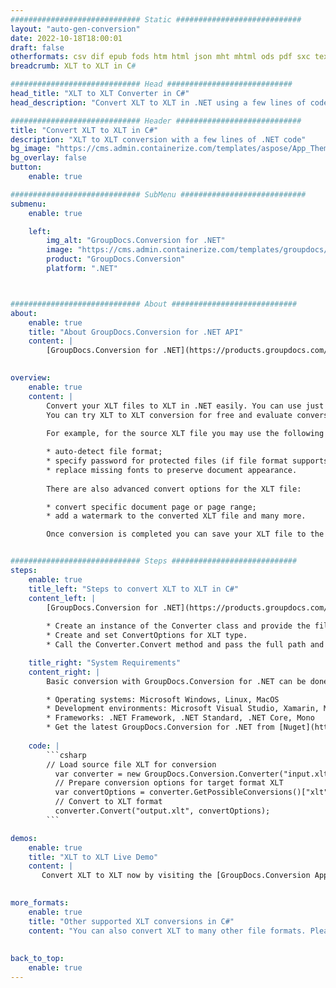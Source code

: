 ```yaml
---
############################# Static ############################
layout: "auto-gen-conversion"
date: 2022-10-18T18:00:01
draft: false
otherformats: csv dif epub fods htm html json mht mhtml ods pdf sxc tex tsv xlam xls xlsb xlsm xlsx xlt xltm xltx xml xps
breadcrumb: XLT to XLT in C#

############################# Head ############################
head_title: "XLT to XLT Converter in C#"
head_description: "Convert XLT to XLT in .NET using a few lines of code. Use the GroupDocs Document Conversion API to convert over 160 file formats."

############################# Header ############################
title: "Convert XLT to XLT in C#"
description: "XLT to XLT conversion with a few lines of .NET code"
bg_image: "https://cms.admin.containerize.com/templates/aspose/App_Themes/V3/images/bg/header1.png"
bg_overlay: false
button:
    enable: true

############################# SubMenu ############################
submenu:
    enable: true

    left:
        img_alt: "GroupDocs.Conversion for .NET"
        image: "https://cms.admin.containerize.com/templates/groupdocs/images/product-logos/90x90-noborder/groupdocs-conversion-net.png"
        product: "GroupDocs.Conversion"
        platform: ".NET"



############################# About ############################
about:
    enable: true
    title: "About GroupDocs.Conversion for .NET API"
    content: |
        [GroupDocs.Conversion for .NET](https://products.groupdocs.com/conversion/net/) can be used to convert Microsoft Word, Excel, PowerPoint, PDF, Visio and other formats. GroupDocs.Conversion is a standalone API that is suitable for back-end and internal systems where high performance is required. It does not depend on any software such as Microsoft or Open Office.
    

overview:
    enable: true
    content: |
        Convert your XLT files to XLT in .NET easily. You can use just a couple of C# code lines in any platform of your choice like - Windows, Linux, macOS.
        You can try XLT to XLT conversion for free and evaluate conversion results quality.  Along with simple file conversion scenarios you can try more advanced options for loading source XLT file and for saving output XLT result. 
        
        For example, for the source XLT file you may use the following load options:

        * auto-detect file format;
        * specify password for protected files (if file format supports it);
        * replace missing fonts to preserve document appearance.
        
        There are also advanced convert options for the XLT file:

        * convert specific document page or page range;
        * add a watermark to the converted XLT file and many more.

        Once conversion is completed you can save your XLT file to the local file path or any third-party storage like FTP, Amazon S3, Google Drive, Dropbox etc. Please note - to convert XLT to XLT there is no need for any additional software installed - like MS Office, Open Office, Adobe Acrobat Reader etc.


############################# Steps ############################
steps:
    enable: true
    title_left: "Steps to convert XLT to XLT in C#"
    content_left: |
        [GroupDocs.Conversion for .NET](https://products.groupdocs.com/conversion/net/) makes it easy for developers to convert a XLT file to XLT with a few lines of code.
        
        * Create an instance of the Converter class and provide the file XLT with the full path
        * Create and set ConvertOptions for XLT type.
        * Call the Converter.Convert method and pass the full path and format (XLT) as a parameter

    title_right: "System Requirements"
    content_right: |
        Basic conversion with GroupDocs.Conversion for .NET can be done in just a few simple steps. Our APIs are supported on all major platforms and operating systems. Before executing the code below, make sure you have the following prerequisites installed on your system.

        * Operating systems: Microsoft Windows, Linux, MacOS
        * Development environments: Microsoft Visual Studio, Xamarin, MonoDevelop
        * Frameworks: .NET Framework, .NET Standard, .NET Core, Mono
        * Get the latest GroupDocs.Conversion for .NET from [Nuget](https://www.nuget.org/packages/groupdocs.conversion)
         
    code: |
        ```csharp    
        // Load source file XLT for conversion
          var converter = new GroupDocs.Conversion.Converter("input.xlt");
          // Prepare conversion options for target format XLT
          var convertOptions = converter.GetPossibleConversions()["xlt"].ConvertOptions;
          // Convert to XLT format
          converter.Convert("output.xlt", convertOptions);
        ```

demos:
    enable: true
    title: "XLT to XLT Live Demo"
    content: |
       Convert XLT to XLT now by visiting the [GroupDocs.Conversion App](https://products.groupdocs.app/conversion/family) website. Online demo has the following advantages
          

more_formats:
    enable: true
    title: "Other supported XLT conversions in C#"
    content: "You can also convert XLT to many other file formats. Please see the list below."
       
       
back_to_top:
    enable: true
---
```

